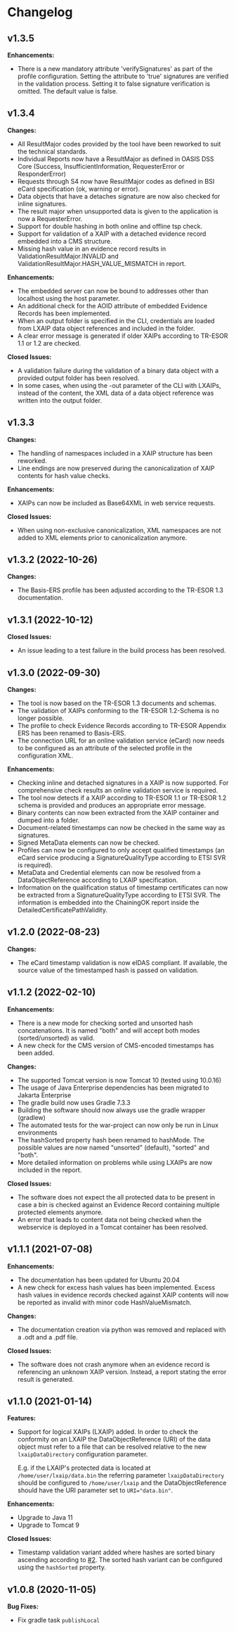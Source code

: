 # Changelog

## v1.3.5

**Enhancements:**

- There is a new mandatory attribute 'verifySignatures' as part of the profile configuration.
  Setting the attribute to 'true' signatures are verified in the validation process. Setting it to false signature
  verification is omitted. The default value is false.

## v1.3.4

**Changes:**

- All ResultMajor codes provided by the tool have been reworked to suit the technical standards.
- Individual Reports now have a ResultMajor as defined in OASIS DSS Core (Success, InsufficientInformation,
  RequesterError or ResponderError)
- Requests through S4 now have ResultMajor codes as defined in BSI eCard specification (ok, warning or error).
- Data objects that have a detaches signature are now also checked for inline signatures.
- The result major when unsupported data is given to the application is now a RequesterError.
- Support for double hashing in both online and offline tsp check.
- Support for validation of a XAIP with a detached evidence record embedded into a CMS structure.
- Missing hash value in an evidence record results in ValidationResultMajor.INVALID and
  ValidationResultMajor.HASH_VALUE_MISMATCH in report.

**Enhancements:**

- The embedded server can now be bound to addresses other than localhost using the host parameter.
- An additional check for the AOID attribute of embedded Evidence Records has been implemented.
- When an output folder is specified in the CLI, credentials are loaded from LXAIP data object references and included
  in the folder.
- A clear error message is generated if older XAIPs according to TR-ESOR 1.1 or 1.2 are checked.

**Closed Issues:**

- A validation failure during the validation of a binary data object with a provided output folder has been resolved.
- In some cases, when using the -out parameter of the CLI with LXAIPs, instead of the content, the XML data of a data
  object reference was written into the output folder.

## v1.3.3

**Changes:**

- The handling of namespaces included in a XAIP structure has been reworked.
- Line endings are now preserved during the canonicalization of XAIP contents for hash value checks.

**Enhancements:**

- XAIPs can now be included as Base64XML in web service requests.

**Closed Issues:**

- When using non-exclusive canonicalization, XML namespaces are not added to XML elements prior to canonicalization
  anymore.

## v1.3.2 (2022-10-26)

**Changes:**

- The Basis-ERS profile has been adjusted according to the TR-ESOR 1.3 documentation.

## v1.3.1 (2022-10-12)

**Closed Issues:**

- An issue leading to a test failure in the build process has been resolved.

## v1.3.0 (2022-09-30)

**Changes:**

- The tool is now based on the TR-ESOR 1.3 documents and schemas.
- The validation of XAIPs conforming to the TR-ESOR 1.2-Schema is no longer possible.
- The profile to check Evidence Records according to TR-ESOR Appendix ERS has been renamed to Basis-ERS.
- The connection URL for an online validation service (eCard) now needs to be configured as an attribute of the selected
  profile in the configuration XML.

**Enhancements:**

- Checking inline and detached signatures in a XAIP is now supported. For comprehensive check results an online
  validation service is required.
- The tool now detects if a XAIP according to TR-ESOR 1.1 or TR-ESOR 1.2 schema is provided and produces an appropriate
  error message.
- Binary contents can now been extracted from the XAIP container and dumped into a folder.
- Document-related timestamps can now be checked in the same way as signatures.
- Signed MetaData elements can now be checked.
- Profiles can now be configured to only accept qualified timestamps (an eCard service producing a SignatureQualityType
  according to ETSI SVR is required).
- MetaData and Credential elements can now be resolved from a DataObjectReference according to LXAIP specification.
- Information on the qualification status of timestamp certificates can now be extracted from a SignatureQualityType
  according to ETSI SVR. The information is embedded into the ChainingOK report inside the
  DetailedCertificatePathValidity.

## v1.2.0 (2022-08-23)

**Changes:**

- The eCard timestamp validation is now eIDAS compliant. If available, the source value of the timestamped hash is
  passed on validation.

## v1.1.2 (2022-02-10)

**Enhancements:**

- There is a new mode for checking sorted and unsorted hash concatenations. It is named "both" and will accept both
  modes (sorted/unsorted) as valid.
- A new check for the CMS version of CMS-encoded timestamps has been added.

**Changes:**

- The supported Tomcat version is now Tomcat 10 (tested using 10.0.16)
- The usage of Java Enterprise dependencies has been migrated to Jakarta Enterprise
- The gradle build now uses Gradle 7.3.3
- Building the software should now always use the gradle wrapper (gradlew)
- The automated tests for the war-project can now only be run in Linux environments
- The hashSorted property hash been renamed to hashMode. The possible values are now named "unsorted" (default),
  "sorted" and "both".
- More detailed information on problems while using LXAIPs are now included in the report.

**Closed Issues:**

- The software does not expect the all protected data to be present in case a bin is checked against an Evidence Record
  containing multiple protected elements anymore.
- An error that leads to content data not being checked when the webservice is deployed in a Tomcat container has been
  resolved.

## v1.1.1 (2021-07-08)

**Enhancements:**

- The documentation has been updated for Ubuntu 20.04
- A new check for excess hash values has been implemented. Excess hash values in evidence records checked against
  XAIP contents will now be reported as invalid with minor code HashValueMismatch.

**Changes:**

- The documentation creation via python was removed and replaced with a .odt and a .pdf file.

**Closed Issues:**

- The software does not crash anymore when an evidence record is referencing an unknown XAIP version.
  Instead, a report stating the error result is generated.

## v1.1.0 (2021-01-14)

**Features:**

- Support for logical XAIPs (LXAIP) added. In order to check the conformity on an LXAIP the DataObjectReference (URI)
  of the data object must refer to a file that can be resolved relative to the new `lxaipDataDirectory` configuration
  parameter.

  E.g. if the LXAIP's protected data is located at `/home/user/lxaip/data.bin` the referring
  parameter `lxaipDataDirectory`
  should be configured to `/home/user/lxaip` and the DataObjectReference should have the URI parameter set
  to `URI="data.bin"`.

**Enhancements:**

- Upgrade to Java 11
- Upgrade to Tomcat 9

**Closed Issues:**

- Timestamp validation variant added where hashes are sorted binary ascending according
  to [\#2](https://github.com/de-bund-bsi-tr-esor/ERVerifyTool/issues/2).
  The sorted hash variant can be configured using the `hashSorted` property.

## v1.0.8 (2020-11-05)

**Bug Fixes:**

- Fix gradle task `publishLocal`
